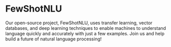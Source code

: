 # FewShotNLU
Our open-source project, FewShotNLU, uses transfer learning, vector databases, and deep learning techniques to enable machines to understand language quickly and accurately with just a few examples. Join us and help build a future of natural language processing!
